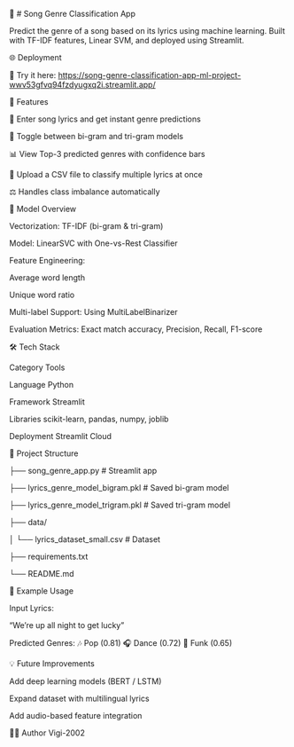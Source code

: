 🎵 # Song Genre Classification App

Predict the genre of a song based on its lyrics using machine learning.
Built with TF-IDF features, Linear SVM, and deployed using Streamlit.

🌐 Deployment

🎯 Try it here: https://song-genre-classification-app-ml-project-wwv53gfvq94fzdyugxq2i.streamlit.app/

🚀 Features

🎤 Enter song lyrics and get instant genre predictions

🔀 Toggle between bi-gram and tri-gram models

📊 View Top-3 predicted genres with confidence bars

📁 Upload a CSV file to classify multiple lyrics at once

⚖️ Handles class imbalance automatically

🧠 Model Overview

Vectorization: TF-IDF (bi-gram & tri-gram)

Model: LinearSVC with One-vs-Rest Classifier

Feature Engineering:

Average word length

Unique word ratio

Multi-label Support: Using MultiLabelBinarizer

Evaluation Metrics: Exact match accuracy, Precision, Recall, F1-score

🛠️ Tech Stack

Category	Tools

Language	Python

Framework	Streamlit

Libraries	scikit-learn, pandas, numpy, joblib

Deployment	Streamlit Cloud

📂 Project Structure

├── song_genre_app.py               # Streamlit app

├── lyrics_genre_model_bigram.pkl   # Saved bi-gram model

├── lyrics_genre_model_trigram.pkl  # Saved tri-gram model

├── data/

│   └── lyrics_dataset_small.csv    # Dataset

├── requirements.txt

└── README.md

🧪 Example Usage

Input Lyrics:

“We’re up all night to get lucky”

Predicted Genres:
🎶 Pop (0.81)
🎧 Dance (0.72)
💃 Funk (0.65)

💡 Future Improvements

Add deep learning models (BERT / LSTM)

Expand dataset with multilingual lyrics

Add audio-based feature integration

👨‍💻 Author
Vigi-2002

